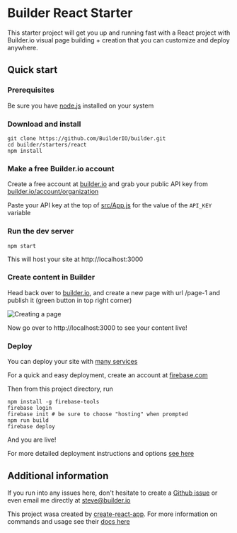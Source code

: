 # Builder React Starter

This starter project will get you up and running fast with a React project with Builder.io visual page building + creation that you can customize and deploy anywhere.

## Quick start

### Prerequisites

Be sure you have [node.js](https://nodejs.org/en/) installed on your system

### Download and install

```
git clone https://github.com/BuilderIO/builder.git
cd builder/starters/react
npm install
```

### Make a free Builder.io account

Create a free account at [builder.io](https://builder.io) and grab your public API key from [builder.io/account/organization](https://builder.io/account/organization)

Paste your API key at the top of [src/App.js](src/App.js#5) for the value of the `API_KEY` variable

### Run the dev server

```
npm start
```

This will host your site at http://localhost:3000

### Create content in Builder

Head back over to [builder.io](https://builder.io), and create a new page with url /page-1 and publish it (green button in top right corner)

<img src="https://i.imgur.com/phgqvQa.jpg" alt="Creating a page">

Now go over to http://localhost:3000 to see your content live!

### Deploy

You can deploy your site with [many services](https://facebook.github.io/create-react-app/docs/deployment)

For a quick and easy deployment, create an account at [firebase.com](https://firebase.com)

Then from this project directory, run

```
npm install -g firebase-tools
firebase login
firebase init # be sure to choose "hosting" when prompted
npm run build
firebase deploy
```

And you are live!

For more detailed deployment instructions and options [see here](https://facebook.github.io/create-react-app/docs/deployment)

## Additional information

If you run into any issues here, don't hesitate to create a [Github issue](https://github.com/BuilderIO/builder/issues) or even email me directly at steve@builder.io

This project wasa created by [create-react-app](https://facebook.github.io/create-react-app/docs/getting-started). For more information on commands and usage see their [docs here](https://facebook.github.io/create-react-app/docs/getting-started)
